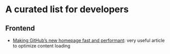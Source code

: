 # A curated list for developers

## Frontend 

- [Making GitHub’s new homepage fast and performant](https://github.blog/2021-01-29-making-githubs-new-homepage-fast-and-performant/): very useful article to optimize content loading
